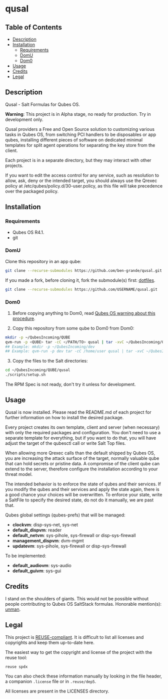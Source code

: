 # qusal

## Table of Contents

* [Description](#description)
* [Installation](#installation)
  * [Requirements](#requirements)
  * [DomU](#domu)
  * [Dom0](#dom0)
* [Usage](#usage)
* [Credits](#credits)
* [Legal](#legal)

## Description

Qusal - Salt Formulas for Qubes OS.

**Warning**: This project is in Alpha stage, no ready for production. Try in
development only.

Qusal providers a Free and Open Source solution to customizing various tasks
in Qubes OS, from switching PCI handlers to be disposables or app qubes,
installing different pieces of software on dedicated minimal templates for
split agent operations for separating the key store from the client.

Each project is in a separate directory, but they may interact with other
projects.

If you want to edit the access control for any service, such as resolution to
allow, ask, deny or the intended target, you should always use the Qrexec
policy at /etc/qubes/policy.d/30-user.policy, as this file will take
precedence over the packaged policy.

## Installation

### Requirements

- Qubes OS R4.1.
- git

### DomU

Clone this repository in an app qube:
```sh
git clone --recurse-submodules https://github.com/ben-grande/qusal.git
```

If you made a fork, before cloning it, fork the submodule(s) first:
[dotfiles](https://github.com/ben-grande/dotfiles.git).
```sh
git clone --recurse-submodules https://github.com/USERNAME/qusal.git
```

### Dom0

1. Before copying anything to Dom0, read [Qubes OS warning about
this procedure](https://www.qubes-os.org/doc/how-to-copy-from-dom0/#copying-to-dom0).

2. Copy this repository from some qube to Dom0 from Dom0:
```sh
mkdir -p ~/QubesIncoming/QUBE
qvm-run -p <QUBE> tar -cC </PATH/TO> qusal | tar -xvC ~/QubesIncoming/QUBE qusal
## Example: mkdir -p ~/QubesIncoming/dev
## Example: qvm-run -p dev tar -cC /home/user qusal | tar -xvC ~/QubesIncoming/dev qusal
```

3. Copy the files to the Salt directories:
```sh
cd ~/QubesIncoming/QUBE/qusal
./scripts/setup.sh
```

The RPM Spec is not ready, don't try it unless for development.

## Usage

Qusal is now installed. Please read the README.md of each project for further
information on how to install the desired package.

Every project creates its own template, client and server (when necessary)
with only the required packages and configuration. You don't need to use a
separate template for everything, but if you want to do that, you will have
adjust the target of the qubesctl call or write Salt Top files.

When allowing more Qrexec calls than the default shipped by Qubes OS, you are
increasing the attack surface of the target, normally valuable qube that can
hold secrets or pristine data. A compromise of the client qube can extend to
the server, therefore configure the installation according to your threat
model.

The intended behavior is to enforce the state of qubes and their services. If
you modify the qubes and their services and apply the state again, there is a
good chance your choices will be overwritten. To enforce your state, write a
SaltFile to specify the desired state, do not do it manually, we are past
that.

Qubes global settings (qubes-prefs) that will be managed:

- **clockvm**: disp-sys-net, sys-net
- **default_dispvm**: reader
- **default_netvm**: sys-pihole, sys-firewall or disp-sys-firewall
- **management_dispvm**: dvm-mgmt
- **updatevm**: sys-pihole, sys-firewall or disp-sys-firewall

To be implemented:
- **default_audiovm**: sys-audio
- **default_guivm**: sys-gui

## Credits

I stand on the shoulders of giants. This would not be possible without people
contributing to Qubes OS SaltStack formulas. Honorable mention(s):
[unman](https://github.com/unman).

## Legal

This project is [REUSE-compliant](https://reuse.software). It is difficult to
list all licenses and copyrights and keep them up-to-date here.

The easiest way to get the copyright and license of the project with the reuse
tool:
```sh
reuse spdx
```

You can also check these information manually by looking in the file header,
a companion `.license` file or in `.reuse/dep5`.

All licenses are present in the LICENSES directory.
